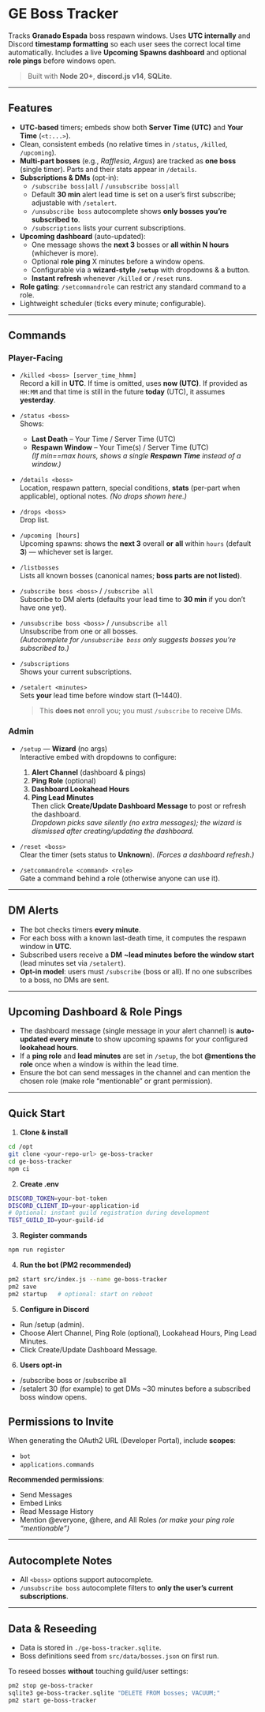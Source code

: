 # GE Boss Tracker

Tracks **Granado Espada** boss respawn windows. Uses **UTC internally** and Discord **timestamp formatting** so each user sees the correct local time automatically. Includes a live **Upcoming Spawns dashboard** and optional **role pings** before windows open.

> Built with **Node 20+**, **discord.js v14**, **SQLite**.

---

## Features

- **UTC-based** timers; embeds show both **Server Time (UTC)** and **Your Time** (`<t:...>`).
- Clean, consistent embeds (no relative times in `/status`, `/killed`, `/upcoming`).
- **Multi-part bosses** (e.g., *Rafflesia*, *Argus*) are tracked as **one boss** (single timer). Parts and their stats appear in `/details`.
- **Subscriptions & DMs** (opt-in):
  - `/subscribe boss|all` / `/unsubscribe boss|all`
  - Default **30 min** alert lead time is set on a user’s first subscribe; adjustable with `/setalert`.
  - `/unsubscribe boss` autocomplete shows **only bosses you’re subscribed to**.
  - `/subscriptions` lists your current subscriptions.
- **Upcoming dashboard** (auto-updated):
  - One message shows the **next 3** bosses or **all within N hours** (whichever is more).
  - Optional **role ping** X minutes before a window opens.
  - Configurable via a **wizard-style `/setup`** with dropdowns & a button.
  - **Instant refresh** whenever `/killed` or `/reset` runs.
- **Role gating**: `/setcommandrole` can restrict any standard command to a role.
- Lightweight scheduler (ticks every minute; configurable).

---

## Commands

### Player-Facing

- `/killed <boss> [server_time_hhmm]`  
  Record a kill in **UTC**. If time is omitted, uses **now (UTC)**. If provided as `HH:MM` and that time is still in the future **today** (UTC), it assumes **yesterday**.

- `/status <boss>`  
  Shows:
  - **Last Death** – Your Time / Server Time (UTC)
  - **Respawn Window** – Your Time(s) / Server Time (UTC)  
    *(If min==max hours, shows a single **Respawn Time** instead of a window.)*

- `/details <boss>`  
  Location, respawn pattern, special conditions, **stats** (per-part when applicable), optional notes. *(No drops shown here.)*

- `/drops <boss>`  
  Drop list.

- `/upcoming [hours]`  
  Upcoming spawns: shows the **next 3** overall **or** **all** within `hours` (default **3**) — whichever set is larger.

- `/listbosses`  
  Lists all known bosses (canonical names; **boss parts are not listed**).

- `/subscribe boss <boss>` / `/subscribe all`  
  Subscribe to DM alerts (defaults your lead time to **30 min** if you don’t have one yet).

- `/unsubscribe boss <boss>` / `/unsubscribe all`  
  Unsubscribe from one or all bosses.  
  *(Autocomplete for `/unsubscribe boss` only suggests bosses you’re subscribed to.)*

- `/subscriptions`  
  Shows your current subscriptions.

- `/setalert <minutes>`  
  Sets **your** lead time before window start (1–1440).
  > This **does not** enroll you; you must `/subscribe` to receive DMs.

### Admin

- `/setup` — **Wizard** (no args)  
  Interactive embed with dropdowns to configure:
  1) **Alert Channel** (dashboard & pings)
  2) **Ping Role** (optional)
  3) **Dashboard Lookahead Hours**
  4) **Ping Lead Minutes**  
     Then click **Create/Update Dashboard Message** to post or refresh the dashboard.  
     *Dropdown picks save silently (no extra messages); the wizard is dismissed after creating/updating the dashboard.*

- `/reset <boss>`  
  Clear the timer (sets status to **Unknown**). *(Forces a dashboard refresh.)*

- `/setcommandrole <command> <role>`  
  Gate a command behind a role (otherwise anyone can use it).

---

## DM Alerts

- The bot checks timers **every minute**.
- For each boss with a known last-death time, it computes the respawn window in **UTC**.
- Subscribed users receive a **DM** **~lead minutes** **before the window start** (lead minutes set via `/setalert`).
- **Opt-in model**: users must `/subscribe` (boss or all). If no one subscribes to a boss, no DMs are sent.

---

## Upcoming Dashboard & Role Pings

- The dashboard message (single message in your alert channel) is **auto-updated every minute** to show upcoming spawns for your configured **lookahead hours**.
- If a **ping role** and **lead minutes** are set in `/setup`, the bot **@mentions the role** once when a window is within the lead time.
- Ensure the bot can send messages in the channel and can mention the chosen role (make role “mentionable” or grant permission).

---

## Quick Start

1) **Clone & install**
```bash
cd /opt
git clone <your-repo-url> ge-boss-tracker
cd ge-boss-tracker
npm ci

```
2) **Create .env**
```bash
DISCORD_TOKEN=your-bot-token
DISCORD_CLIENT_ID=your-application-id
# Optional: instant guild registration during development
TEST_GUILD_ID=your-guild-id
```
3) **Register commands**
```bash
npm run register
```
4) **Run the bot (PM2 recommended)**
```bash
pm2 start src/index.js --name ge-boss-tracker
pm2 save
pm2 startup   # optional: start on reboot
```
5) **Configure in Discord**
- Run /setup (admin).
- Choose Alert Channel, Ping Role (optional), Lookahead Hours, Ping Lead Minutes.
- Click Create/Update Dashboard Message.
6) **Users opt-in**
- /subscribe boss <name> or /subscribe all
- /setalert 30 (for example) to get DMs ~30 minutes before a subscribed boss window opens.

## Permissions to Invite

When generating the OAuth2 URL (Developer Portal), include **scopes**:

- `bot`
- `applications.commands`

**Recommended permissions**:

- Send Messages
- Embed Links
- Read Message History
- Mention @everyone, @here, and All Roles *(or make your ping role “mentionable”)*

---

## Autocomplete Notes

- All `<boss>` options support autocomplete.
- `/unsubscribe boss` autocomplete filters to **only the user’s current subscriptions**.

---

## Data & Reseeding

- Data is stored in `./ge-boss-tracker.sqlite`.
- Boss definitions seed from `src/data/bosses.json` on first run.

To reseed bosses **without** touching guild/user settings:

```bash
pm2 stop ge-boss-tracker
sqlite3 ge-boss-tracker.sqlite "DELETE FROM bosses; VACUUM;"
pm2 start ge-boss-tracker
